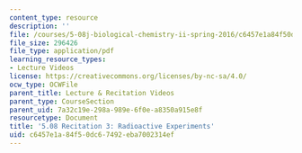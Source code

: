 ```yaml
---
content_type: resource
description: ''
file: /courses/5-08j-biological-chemistry-ii-spring-2016/c6457e1a84f50dc67492eba7002314ef_MIT5_08jS16r3.pdf
file_size: 296426
file_type: application/pdf
learning_resource_types:
- Lecture Videos
license: https://creativecommons.org/licenses/by-nc-sa/4.0/
ocw_type: OCWFile
parent_title: Lecture & Recitation Videos
parent_type: CourseSection
parent_uid: 7a32c19e-298a-989e-6f0e-a8350a915e8f
resourcetype: Document
title: '5.08 Recitation 3: Radioactive Experiments'
uid: c6457e1a-84f5-0dc6-7492-eba7002314ef
---
```

